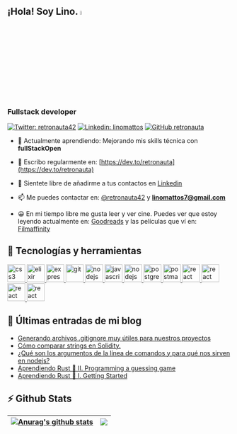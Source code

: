 ## ¡Hola! Soy Lino. <img src="https://media.giphy.com/media/hvRJCLFzcasrR4ia7z/giphy.gif" width="5%"></a>

### Fullstack developer

<!-- <h1 align="center">Hola <img src="https://media.giphy.com/media/hvRJCLFzcasrR4ia7z/giphy.gif" width="5%">, Soy Lino</h1> -->
<!-- <h3 align="center">Fullstack developer</h3> -->

[![Twitter: retronauta42](https://img.shields.io/twitter/follow/retronauta42?style=social)](https://twitter.com/retronauta42)
[![Linkedin: linomattos](https://img.shields.io/badge/-linomattos-blue?style=flat-square&logo=Linkedin&logoColor=white&link=https://www.linkedin.com/in/linomattos/)](https://www.linkedin.com/in/linomattos/)
[![GitHub retronauta](https://img.shields.io/github/followers/retronauta?label=follow&style=social)](https://github.com/retronauta)

<!-- - 🔭 Actualmente trabajando en: La versión final de [NFT solidario](https://github.com/linomattos/nft-solidario) -->

- 🌱 Actualmente aprendiendo: Mejorando mis skills técnica con **fullStackOpen**

- 📝 Escribo regularmente en: [https://dev.to/retronauta](https://dev.to/retronauta)

- 🤝 Sientete libre de añadirme a tus contactos en [Linkedin](https://www.linkedin.com/in/linomattos/)

- 📫 Me puedes contactar en: [@retronauta42](https://twitter.com/retronauta42) y **linomattos7@gmail.com**

- 😀 En mi tiempo libre me gusta leer y ver cine. Puedes ver que estoy leyendo actualmente en: [Goodreads](https://www.goodreads.com/user/show/42606106-lino) y las películas que ví en: [Filmaffinity](https://www.filmaffinity.com/es/userratings.php?user_id=6349893)

## 🔨 Tecnologías y herramientas

<p align="left">
<a href="https://www.w3.org/html/" target="_blank" rel="noreferrer"> <img src="https://user-images.githubusercontent.com/51467595/205905599-3f5ac496-a516-4c55-8871-d39aa8ec9990.svg" alt="css3" width="40" height="40"/> </a>
<a href="https://www.w3schools.com/css/" target="_blank" rel="noreferrer"> <img src="https://user-images.githubusercontent.com/51467595/205904094-c4970a07-a0f2-4bad-9def-8f6d73105525.svg" alt="elixir" width="40" height="40"/> </a>
<a href="https://developer.mozilla.org/en-US/docs/Web/JavaScript" target="_blank" rel="noreferrer"> <img src="https://user-images.githubusercontent.com/51467595/205904104-088a32f1-175a-4534-b69f-5a2a6dbe01a2.svg" alt="express" width="40" height="40"/> </a>
 <a href="https://git-scm.com/" target="_blank" rel="noreferrer"> <img src="https://user-images.githubusercontent.com/51467595/205904073-1205a42f-412c-40fd-bad7-1e1680b95ec0.svg" alt="git" width="40" height="40"/> </a>
 <a href="https://nodejs.org" target="_blank" rel="noreferrer"> <img src="https://user-images.githubusercontent.com/51467595/205904103-fa784601-c222-4210-9ab8-acac5f44bb2f.svg" alt="nodejs" width="40" height="40"/> </a> <a href="https://expressjs.com" target="_blank" rel="noreferrer"> <img src="https://user-images.githubusercontent.com/51467595/205904109-5b890504-b3fe-456b-b5a8-6aa787f91504.svg" alt="javascript" width="40" height="40"/> </a>
 <a href="https://reactjs.org" target="_blank" rel="noreferrer"> <img src="https://user-images.githubusercontent.com/51467595/205904096-cda6fc2b-09b1-4e6f-9cf5-e406dc328073.svg" alt="nodejs" width="40" height="40"/> </a> <a href="https://chakra-ui.com/" target="_blank" rel="noreferrer"> <img src="https://user-images.githubusercontent.com/51467595/205904112-9e692133-7ded-41f9-898a-ecb60721c480.svg" alt="postgresql" width="40" height="40"/> </a>
 <a href="https://www.postgresql.org" target="_blank" rel="noreferrer"> <img src="https://user-images.githubusercontent.com/51467595/205904100-3fe6f9a4-8d37-4f5c-9754-cf5e9cc404c5.svg" alt="postman" width="40" height="40"/> </a> <a href="https://www.mongodb.com/" target="_blank" rel="noreferrer"> <img src="https://user-images.githubusercontent.com/51467595/205904099-a3a81f69-af6d-4bb0-8441-58e5483818ae.svg" alt="react" width="40" height="40"/> </a> <a href="https://postman.com" target="_blank" rel="noreferrer"> <img src="https://user-images.githubusercontent.com/51467595/205904106-41372da9-1563-4e2f-a68d-bd96bc2b6112.svg" alt="react" width="40" height="40"/> </a> <a href="https://ubuntu.com/" target="_blank" rel="noreferrer"> <img src="https://user-images.githubusercontent.com/51467595/205904107-29f1516a-bb22-40b1-8608-6b90cca7d53c.svg" alt="react" width="40" height="40"/> </a>
 <a href="https://www.vim.org/" target="_blank" rel="noreferrer"> <img src="https://user-images.githubusercontent.com/51467595/205904113-844c2b86-3fe3-444b-a803-5ea656672464.svg" alt="react" width="40" height="40"/> </a></p>

## 📖 Últimas entradas de mi blog

<!-- BLOG-POST-LIST:START -->
- [Generando archivos .gitignore muy útiles para nuestros proyectos](https://dev.to/retronauta/generando-archivos-gitignore-muy-utiles-para-nuestros-proyectos-e1a)
- [Cómo comparar strings en Solidity.](https://dev.to/retronauta/como-comparar-strings-en-solidity-1093)
- [¿Qué son los argumentos de la línea de comandos y para qué nos sirven en nodejs?](https://dev.to/retronauta/que-son-los-argumentos-de-la-linea-de-comandos-y-para-que-nos-sirven-en-nodejs-2n13)
- [Aprendiendo Rust 🦀️ II. Programming a guessing game](https://dev.to/retronauta/libro-the-rust-programming-language-ii-programming-a-guessing-game-8ni)
- [Aprendiendo Rust 🦀️ I. Getting Started](https://dev.to/retronauta/libro-the-rust-programming-language-i-getting-started-4n9m)
<!-- BLOG-POST-LIST:END -->

## ⚡ Github Stats

| <a href="https://github.com/retronauta/"><img align="center" src="https://github-readme-stats.vercel.app/api?username=retronauta&show_icons=true&include_all_commits=true&theme=buefy&hide_border=true" alt="Anurag's github stats" /></a> | <a href="https://github.com/retronauta/"><img align="center" src="https://github-readme-stats.vercel.app/api/top-langs/?username=retronauta&layout=compact&theme=buefy&hide_border=true" /></a> |
| ------------------------------------------------------------------------------------------------------------------------------------------------------------------------------------------------------------------------------------------ | ----------------------------------------------------------------------------------------------------------------------------------------------------------------------------------------------- |
